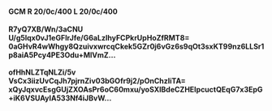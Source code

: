 #### GCM R 20/0c/400 L 20/0c/400
**R7yQ7XB/Wn/3aCNU**<br/>**U/g5lqx0vJ1eGFIrJfe/G6aLzlhyFCPkrUpHoZfRMT8=**<br/>**0aGHvR4wWhgy8QzuivxwrcqCkek5GZr0j6vGz6s9qOt3sxKT99nz6LLSr1p8aiA5Pcy4PE3Odu+MlVmZ...**<br/><br/>
**ofHhNLZTqNLZi/5v**<br/>**VsCx3iizUvCqJh7pjrnZiv03bGOfr9j2/pOnChzliTA=**<br/>**xQyJqxvcEsgGUjZXOAsPr6oC60mxu/yoSXlBdeCZHEIpcuctQEqG7x3EpG+iK6VSUAyIA533Nf4iJBvW...**